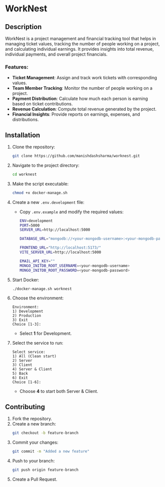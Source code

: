 # WorkNest

## Description
WorkNest is a project management and financial tracking tool that helps in managing ticket values, tracking the number of people working on a project, and calculating individual earnings. It provides insights into total revenue, individual payments, and overall project financials.

### Features:
- **Ticket Management**: Assign and track work tickets with corresponding values.
- **Team Member Tracking**: Monitor the number of people working on a project.
- **Payment Distribution**: Calculate how much each person is earning based on ticket contributions.
- **Revenue Calculation**: Compute total revenue generated by the project.
- **Financial Insights**: Provide reports on earnings, expenses, and distributions.

## Installation
1. Clone the repository:
   ```sh
   git clone https://github.com/manishdashsharma/worknest.git
   ```
2. Navigate to the project directory:
   ```sh
   cd worknest
   ```
3. Make the script executable:
   ```sh
   chmod +x docker-manage.sh
   ```
4. Create a new `.env.development` file:
   - Copy `.env.example` and modify the required values:
     ```sh
     ENV=development
     PORT=5000
     SERVER_URL=http://localhost:5000

     DATABASE_URL="mongodb://<your-mongodb-username>:<your-mongodb-password>@mongo:27017/<database-name>?authSource=admin"

     FRONTEND_URL="http://localhost:5173/"
     VITE_SERVER_URL=http://localhost:5000

     EMAIL_API_KEY=""
     MONGO_INITDB_ROOT_USERNAME=<your-mongodb-username>
     MONGO_INITDB_ROOT_PASSWORD=<your-mongodb-password>
     ```

5. Start Docker:
   ```sh
   ./docker-manage.sh worknest
   ```
6. Choose the environment:
   ```
   Environment:
   1) Development
   2) Production
   3) Exit
   Choice [1-3]: 
   ```
   - Select **1** for Development.

7. Select the service to run:
   ```
   Select service:
   1) All (Clean start)
   2) Server
   3) Client
   4) Server & Client
   5) Back
   6) Exit
   Choice [1-6]: 
   ```
   - Choose **4** to start both Server & Client.

## Contributing
1. Fork the repository.
2. Create a new branch:
   ```sh
   git checkout -b feature-branch
   ```
3. Commit your changes:
   ```sh
   git commit -m "Added a new feature"
   ```
4. Push to your branch:
   ```sh
   git push origin feature-branch
   ```
5. Create a Pull Request.

